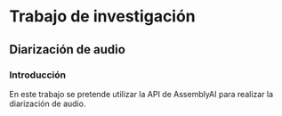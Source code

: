 # Trabajo de investigación

## Diarización de audio

### Introducción

En este trabajo se pretende utilizar la API de AssemblyAI para realizar la diarización de audio.